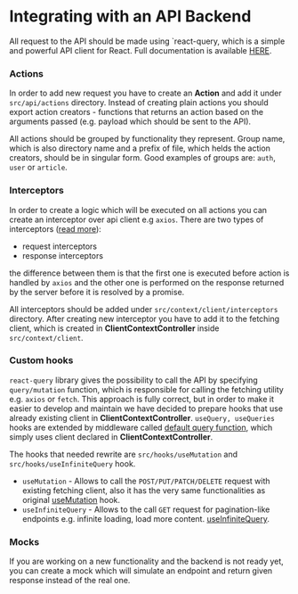# Integrating with an API Backend

All request to the API should be made using `react-query, which is a simple and powerful API client for React. Full
documentation is available [HERE](https://react-query.tanstack.com/).

### Actions

In order to add new request you have to create an **Action** and add it under `src/api/actions` directory. Instead of
creating plain actions you should export action creators - functions that returns an action based on the arguments
passed (e.g. payload which should be sent to the API).

All actions should be grouped by functionality they represent. Group name, which is also directory name and a prefix of
file, which helds the action creators, should be in singular form. Good examples of groups are: `auth`, `user` or
`article`.

### Interceptors

In order to create a logic which will be executed on all actions you can create an interceptor over api client e.g
`axios`. There are two types of interceptors ([read more](https://axios-http.com/docs/interceptors)):

- request interceptors
- response interceptors

the difference between them is that the first one is executed before action is handled by `axios` and the other one is
performed on the response returned by the server before it is resolved by a promise.

All interceptors should be added under `src/context/client/interceptors` directory. After creating new interceptor you
have to add it to the fetching client, which is created in **ClientContextController** inside `src/context/client`.

### Custom hooks

`react-query` library gives the possibility to call the API by specifying `query/mutation` function, which is
responsible for calling the fetching utility e.g. `axios` or `fetch`. This approach is fully correct, but in order to
make it easier to develop and maintain we have decided to prepare hooks that use already existing client in
**ClientContextController**. `useQuery, useQueries` hooks are extended by middleware called
[default query function](https://react-query.tanstack.com/guides/default-query-function), which simply uses client
declared in **ClientContextController**.

The hooks that needed rewrite are `src/hooks/useMutation` and `src/hooks/useInfiniteQuery` hook.

- `useMutation` - Allows to call the `POST/PUT/PATCH/DELETE` request with existing fetching client, also it has the very
  same functionalities as original [useMutation](https://react-query.tanstack.com/reference/useMutation) hook.
- `useInfiniteQuery` - Allows to the call `GET` request for pagination-like endpoints e.g. infinite loading, load more
  content. [useInfiniteQuery](https://react-query.tanstack.com/reference/useInfiniteQuery).

### Mocks

If you are working on a new functionality and the backend is not ready yet, you can create a mock which will simulate an
endpoint and return given response instead of the real one.
